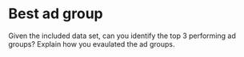 # Best ad group

Given the included data set, can you identify the top 3 performing ad groups?
Explain how you evaulated the ad groups.
